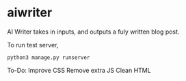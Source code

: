 # aiwriter

AI Writer takes in inputs, and outputs a fuly written blog post.

To run test server, 

```
python3 manage.py runserver
```

To-Do:
Improve CSS
Remove extra JS
Clean HTML
